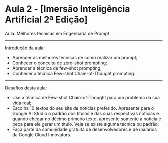 # Aula 2 - [Imersão Inteligência Artificial 2ª Edição]
Aula: Melhores técnicas em Engenharia de Prompt

---

Introdução da aula:

- Aprender as melhores técnicas de como realizar um prompt;
- Conhecer o conceito de zero-shot prompting;
- Aprender a técnica de few-shot prompting;
- Conhecer a técnica Few-shot Chain-of-Thought prompting.
  
---

Desafios desta aula:

- Use a técnica de Few-shot Chain-of-Thought para um problema da sua vida real;
- Escolha 10 textos do seu site de notícias preferido. Apresente para o Google AI Studio o padrão dos títulos e das suas respectivas notícias e quando chegar no décimo primeiro texto, apresente somente a notícia e peça para ele gerar um título. Veja se existe alguma técnica ou padrão;
- Faça parte da comunidade gratuita de desenvolvedores e de usuários da Google Cloud Innovators.
